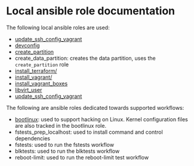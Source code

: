# Local ansible role documentation

The following local ansible roles are used:

  * [update_ssh_config_vagrant](./playbooks/roles/update_ssh_config_vagrant/README.md)
  * [devconfig](./playbooks/roles/devconfig/README.md)
  * [create_partition](./playbooks/roles/create_partition/README.md)
  * create_data_partition: creates the data partition, uses the `create_partition` role
  * [install_terraform/](./playbooks/roles/install_terraform/README.md)
  * [install_vagrant/](./playbooks/roles/install_vagrant/README.md)
  * [install_vagrant_boxes](./playbooks/roles/install_vagrant_boxes/README.md)
  * [libvirt_user](./playbooks/roles/libvirt_user/README.md)
  * [update_ssh_config_vagrant](./playbooks/roles/update_ssh_config_vagrant/README.md)

The following are ansible roles dedicated towards supported workflows:

  * [bootlinux](./playbooks/roles/bootlinux/README.md): used to support hacking
    on Linux. Kernel configuration files are also tracked in the bootlinux role.
  * fstests_prep_localhost: used to install command and control dependencies
  * fstests: used to run the fstests workflow
  * blktests: used to run the blktests workflow
  * reboot-limit: used to run the reboot-limit test workflow

